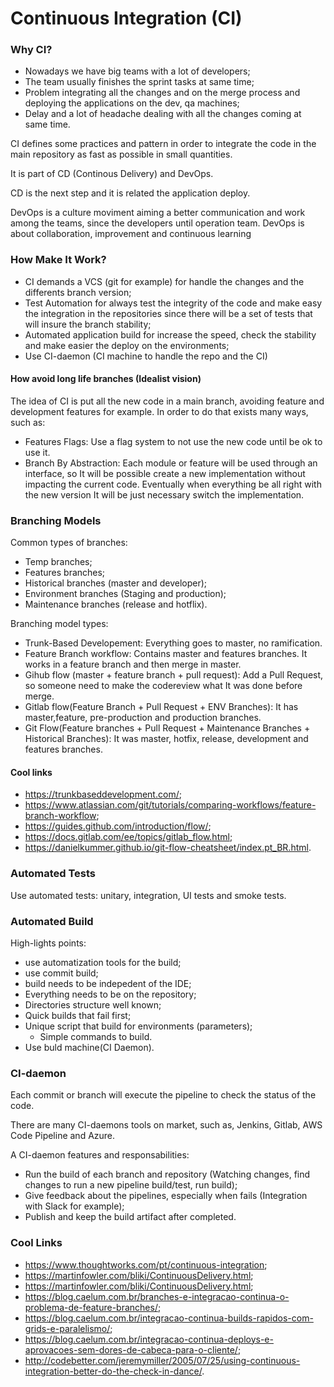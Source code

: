 # Continuous Integration (CI)

### Why CI?

- Nowadays we have big teams with a lot of developers;
- The team usually finishes the sprint tasks at same time;
- Problem integrating all the changes and on the merge process and deploying the applications on the dev, qa machines;
- Delay and a lot of headache dealing with all the changes coming at same time.


CI defines some practices and pattern in order to integrate the code in the main repository as fast as possible in small quantities.

It is part of CD (Continous Delivery) and DevOps. 

CD is the next step and it is related the application deploy.

DevOps is a culture moviment aiming a better communication and work among the teams, since the developers until operation team. DevOps is about collaboration, improvement and continuous learning


### How Make It Work?

- CI demands a VCS (git for example) for handle the changes and the differents branch version;
- Test Automation for always test the integrity of the code and make easy the integration in the repositories since there will be a set of tests that will insure the branch stability;
- Automated application build for increase the speed, check the stability and make easier the deploy on the environments;
- Use CI-daemon (CI machine to handle the repo and the CI)


#### How avoid long life branches (Idealist vision)

The idea of CI is put all the new code in a main branch, avoiding feature and development features for example. In order to do that exists many ways, such as:

- Features Flags: Use a flag system to not use the new code until be ok to use it.
- Branch By Abstraction: Each module or feature will be used through an interface, so It will be possible create a new implementation without impacting the current code. Eventually when everything be all right with the new version It will be just necessary switch the implementation.

### Branching Models

Common types of branches:

- Temp branches;
- Features branches;
- Historical branches (master and developer);
- Environment branches (Staging and production);
- Maintenance branches (release and hotflix).

Branching model types:

- Trunk-Based Developement: Everything goes to master, no ramification.
- Feature Branch workflow: Contains master and features branches. It works in a feature branch and then merge in master.
- Gihub flow (master + feature branch + pull request): Add a Pull Request, so someone need to make the codereview what It was done before merge.
- Gitlab flow(Feature Branch + Pull Request + ENV Branches): It has master,feature, pre-production and production branches.
- Git Flow(Feature branches + Pull Request + Maintenance Branches + Historical Branches): It was master, hotfix, release, development and features branches.


#### Cool links

- https://trunkbaseddevelopment.com/;
- https://www.atlassian.com/git/tutorials/comparing-workflows/feature-branch-workflow;
- https://guides.github.com/introduction/flow/;
- https://docs.gitlab.com/ee/topics/gitlab_flow.html;
- https://danielkummer.github.io/git-flow-cheatsheet/index.pt_BR.html.

### Automated Tests

Use automated tests: unitary, integration, UI tests and smoke tests.

### Automated Build

High-lights points:

- use automatization tools for the build;
- use commit build;
- build needs to be indepedent of the IDE;
- Everything needs to be on the repository;
- Directories structure well known;
- Quick builds that fail first;
- Unique script that build for environments (parameters);
    - Simple commands to build.
- Use buld machine(CI Daemon).

### CI-daemon

Each commit or branch will execute the pipeline to check the status of the code.

There are many CI-daemons tools on market, such as, Jenkins, Gitlab, AWS Code Pipeline  and Azure.

A CI-daemon features and responsabilities:

- Run the build of each branch and repository (Watching changes, find changes to run a new pipeline build/test, run build);
- Give feedback about the pipelines, especially when fails (Integration with Slack for example);
- Publish and keep the build artifact after completed.

### Cool Links

- https://www.thoughtworks.com/pt/continuous-integration;
- https://martinfowler.com/bliki/ContinuousDelivery.html;
- https://martinfowler.com/bliki/ContinuousDelivery.html;
- https://blog.caelum.com.br/branches-e-integracao-continua-o-problema-de-feature-branches/;
- https://blog.caelum.com.br/integracao-continua-builds-rapidos-com-grids-e-paralelismo/;
- https://blog.caelum.com.br/integracao-continua-deploys-e-aprovacoes-sem-dores-de-cabeca-para-o-cliente/;
- http://codebetter.com/jeremymiller/2005/07/25/using-continuous-integration-better-do-the-check-in-dance/.